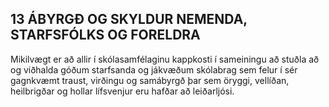 ## 13 ÁBYRGÐ OG SKYLDUR NEMENDA, STARFSFÓLKS OG FORELDRA

Mikilvægt er að allir í skólasamfélaginu kappkosti í sameiningu að stuðla að og viðhalda
góðum starfsanda og jákvæðum skólabrag sem felur í sér gagnkvæmt traust, virðingu
og samábyrgð þar sem öryggi, vellíðan, heilbrigðar og hollar lífsvenjur eru hafðar að
leiðarljósi.